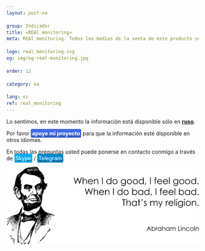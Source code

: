 ```yaml
---
layout: post-ea

group: Indicador
title: «REAl monitoring»
meta: REAl monitoring. Todos los medios de la venta de este producto se utilizarán para el desarrollo de proyectos y beneficencia.

logo: real_monitoring.svg
og: img/og-real-monitoring.jpg

order: 12

category: ea

lang: es
ref: real_monitoring
---
```


Lo sentimos, en este momento la información está disponible sólo en **<a href="https://lincolnvirus.com/projects/ru/forex/real_monitoring.html" target="_blank">ruso</a>**.

Por favor **<a href="https://www.paypal.com/cgi-bin/webscr?cmd=_s-xclick&hosted_button_id=T3KLFW2TE8SJC&source=url" target="_blank"><span style="background-color:#4169E1; color:white; padding:3px; border-radius: 3px">apoye&nbsp;mi&nbsp;proyecto</span></a>** para que la información esté disponible en otros idiomas.

En todas las preguntas usted puede ponerse en contacto conmigo a través de <a href="skype:chutkoy89?call" target="_blank"><span style="background-color:#00aff0; color:white; padding:3px; border-radius: 3px">Skype</span></a> / <a href="https://t.me/chutkoy" target="_blank"><span style="background-color:#0088cc; color:white; padding:3px; border-radius: 3px">Telegram</span></a>.

<a data-fancybox="gallery" href="/img/programming/Lincoln.png"><img src="/img/programming/Lincoln.png" alt=""></a>
